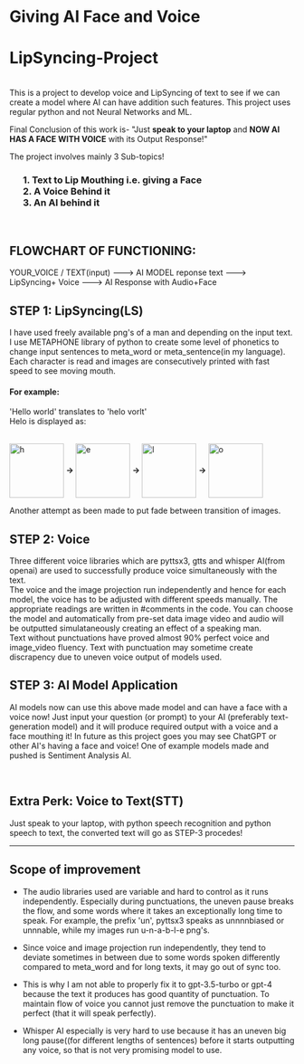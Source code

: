 # Giving AI Face and Voice
# LipSyncing-Project 
<br> This is a project to develop voice and LipSyncing of text to see if we can create a model where AI can have addition such features. 
This project uses regular python and not Neural Networks and ML.


Final Conclusion of this work is- "Just **speak to your laptop** and **NOW AI HAS A FACE WITH VOICE** with its Output Response!"

The project involves mainly 3 Sub-topics!
<ul><h3>
  1. Text to Lip Mouthing i.e. giving a Face
<br>2. A Voice Behind it
 <br> 3. An AI behind it
</h3></ul>
<br>
<h2>FLOWCHART OF FUNCTIONING:</h2>
YOUR_VOICE / TEXT(input) ---> AI MODEL reponse text ---> LipSyncing+ Voice ---> AI Response with Audio+Face
<h2>STEP 1: LipSyncing(LS)</h2>
I have used freely available png's of a man and depending on the input text. I use METAPHONE library of python to create some level of phonetics
to change input sentences to meta_word or meta_sentence(in my language). Each character is read and images are consecutively printed with fast speed to 
see moving mouth.

<h4>For example:</h4> 'Hello world' translates to 'helo vorlt' <br>
Helo is displayed as:<br>

<br><img width="96" alt="h" align="center" src="https://github.com/AnirudhG07/LipSyncing-Project/assets/146579014/fcb2ad28-ed86-42a4-a920-d7e71e21e80a"> **->**
<img width="96" alt="e" align="center" src="https://github.com/AnirudhG07/LipSyncing-Project/assets/146579014/b4adcd6d-a4ac-4ae0-9fa2-e7e6d23eb545"> **->**
<img width="96" alt="l" align="center" src="https://github.com/AnirudhG07/LipSyncing-Project/assets/146579014/279d0c64-218e-42ba-86fd-e7edaaa1804b"> **->**
<img width="96" alt="o" align="center" src="https://github.com/AnirudhG07/LipSyncing-Project/assets/146579014/236224ac-2d06-42ba-835b-02812cb929a1">

Another attempt as been made to put fade between transition of images. 

<h2>STEP 2: Voice</h2>
Three different voice libraries which are pyttsx3, gtts and whisper AI(from openai) are used to successfully produce voice simultaneously with the text.
<br>The voice and the image projection run independently and hence for each model, the voice has to be adjusted with different speeds manually. The appropriate readings
are written in #comments in the code. You can choose the model and automatically from pre-set data image video and audio will be outputted simulataneously creating
an effect of a speaking man. 
<br>Text without punctuations have proved almost 90% perfect voice and image_video fluency. Text with punctuation may sometime create discrapency due to uneven voice output of models used. 

<h2>STEP 3: AI Model Application</h2>
AI models now can use this above made model and can have a face with a voice now! Just input your question (or prompt) to your AI (preferably text-generation model) and 
it will produce required output with a voice and a face mouthing it! In future as this project goes you may see ChatGPT or other AI's having a face and voice!
One of example models made and pushed is Sentiment Analysis AI. 

<br><h2>Extra Perk: Voice to Text(STT)</h2>
Just speak to your laptop, with python speech recognition and python speech to text, the converted text will go as STEP-3 procedes!

-------------------------------------------------------------------------------

<h2> Scope of improvement</h2>

- The audio libraries used are variable and hard to control as it runs independently. Especially during punctuations, the uneven pause breaks the flow, and some words where it takes an exceptionally long time to speak. For example, the prefix 'un', pyttsx3 speaks as unnnnbiased or unnnable, while my images run u-n-a-b-l-e png's.

- Since voice and image projection run independently, they tend to deviate sometimes in between due to some words spoken differently compared to meta_word and for long texts, it may go out of sync too.

- This is why I am not able to properly fix it to gpt-3.5-turbo or gpt-4 because the text it produces has good quantity of punctuation. To maintain flow of voice you cannot just remove the punctuation to make it perfect (that it will speak perfectly).

- Whisper AI especially is very hard to use because it has an uneven big long pause((for different lengths of sentences) before it starts outputting any voice, so that is not very promising model to use.
